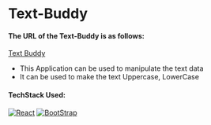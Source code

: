 # Text-Buddy

#### The URL of the Text-Buddy is as follows:

[Text Buddy](https://imrancsen.github.io/Text-Buddy/)

- This Application can be used to manipulate the text data
- It can be used to make the text Uppercase, LowerCase

#### TechStack Used:
<p>
  <a href="#"><img alt="React" src="https://img.shields.io/badge/React%20-61DAFB.svg?logo=react&logoColor=white"></a>
  <a href="#"><img alt="BootStrap" src="https://img.shields.io/badge/BootStrap-7952B3.svg?logo=BootStrap&logoColor=white"></a>
</p>
